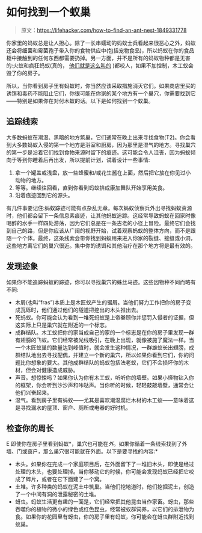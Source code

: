 # 如何找到一个蚁巢

> 原文：<https://lifehacker.com/how-to-find-an-ant-nest-1849331778>

你家里的蚂蚁总是让人担心。除了一长串蠕动的蚂蚁士兵看起来很恶心之外，蚂蚁还会将细菌和霉菌孢子带入你的食物供应中(包括宠物食品)，所以蚂蚁在你的食品柜中接触到的任何东西都需要扔掉。另一方面，并不是所有的蚂蚁物种都是无害的:火蚁和疯狂蚂蚁(真的， [他们就是这么叫的](https://www.catseyepest.com/library/pests/ants/crazy-ant/) )都咬人，如果不加控制，木工蚁会毁了你的房子。



所以，当你看到房子里有蚂蚁时，你当然应该采取措施消灭它们。如果商店里买的诱饵和毒药不能阻止它们，你很可能在你家的某个地方有一个巢穴，你需要找到它——特别是如果你在对付木蚁的话。以下是如何找到一个蚁巢。

## 追踪线索

大多数蚂蚁在潮湿、黑暗的地方筑巢，它们通常在晚上出来寻找食物(T2)。你会看到大多数蚂蚁入侵的第一个地方是浴室和厨房，因为那里是湿气的地方。寻找巢穴的第一步是沿着它们找到食物来源时留下的痕迹。这可能会令人沮丧，因为蚂蚁倾向于等到你睡着后再出发，所以提前计划，试着设计一些事情:

1.  拿一个罐盖或浅盘，放一些蜂蜜和/或花生酱在上面，然后把它放在你见过小动物的地方。
2.  等等。继续往回看，直到你看到蚂蚁排成康加舞队开始享用美食。
3.  沿着痕迹回到它的源头。

有几件事要记住:蚂蚁踪迹可能有点杂乱无章。每次蚂蚁侦察兵外出寻找蚂蚁资源时，他们都会留下一条信息素痕迹，让其他蚂蚁追踪。这经常导致蚂蚁在回家时像喝醉的水手一样四处游荡，因为它们总是在一条古老的小径上冒险。最终它们会找到自己的路，但是你应该从广阔的视野开始，试着观察蚂蚁的整体方向，而不是跟随一个个体。最终，这条线索会带你找到蚂蚁用来进入你家的裂缝、接缝或小洞，这些地方离它们的巢穴很近。集中你的诱饵和其他治疗在那个地方将是最有效的。

## 发现迹象

如果你不能追踪蚂蚁的踪迹，你可以寻找巢穴的蛛丝马迹。这些因物种不同而略有不同:

*   木屑(也叫“fras”)本质上是木匠蚁产生的锯屑。当他们努力工作把你的房子变成瓦砾时，他们通过他们的隧道把挖出的木头推出去。
*   死蚂蚁。你可能会认为看到一堆死蚂蚁是上帝眷顾你并惩罚入侵者的证据，但这实际上只是巢穴就在附近的一个标志。
*   成群结队。木工蚁把你的家当成自己的家的一个标志是在你的房子里发现一群有翅膀的飞蚁。它们经常被光线吸引，在晚上出现，就像被施了魔法一样。当一个木匠蚁巢的数量达到峰值时，就会发生这种情况，一群雄蚁长出翅膀，成群结队地出去寻找配偶，并建立一个新的巢穴，所以如果你看到它们，你的问题比你想象的要大。其他成群结队的蚂蚁包括法老蚁，它们不会损坏你的木材，但会对健康造成威胁。
*   声音。想惊悚吗？如果你认为你有木工蚁，听听你的墙壁。如果小怪物钻入你的框架，你会听到沙沙声和咔哒声。当你听的时候，轻轻敲敲墙壁，通常会让他们兴奋起来。
*   湿气。看到房子里有蚂蚁——尤其是喜欢潮湿腐烂木材的木工蚁——意味着这是寻找漏水的屋顶、窗户、厕所或电器的好时机。

## 检查你的**周长**

E 即使你在房子里看到蚂蚁*，巢穴也可能在*外*。如果你循着一条线索找到了外墙、门或窗户，那么巢穴很可能就在外面。以下是要寻找的内容:*

*   木头。如果你在完成一个家庭项目后，在外面留下了一堆旧木头，即使是经过处理的木头，也要处理掉。当你移动它的时候，你可能会发现蚂蚁已经把它咬成了碎片，或者在它下面建了一个窝。
*   土堆。许多种类的蚂蚁在泥土中筑巢。当他们挖地道时，他们挖掘泥土，创造了一个中间有洞的泄露秘密的土堆。
*   蚜虫。蚂蚁生活更有趣的一面是，它们经常把其他昆虫当作家畜。蚜虫，那些吞噬你的植物的微小的绿色或红色昆虫，经常被蚁群饲养，以它们的排泄物为食。如果你的花园里有蚜虫，你的房子里有蚂蚁，你可能会在蚜虫群附近找到蚁巢。